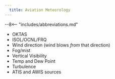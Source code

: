 ```yaml
---
  title: Aviation Meteorology
---
```


--8<-- "includes/abbreviations.md"

- OKTAS
- ISOL/OCNL/FRQ
- Wind direction (wind blows *from* that direction)
- Fog/mist
- Vertical Visibility
- Temp and Dew Point
- Turbulence
- ATIS and AWIS sources
